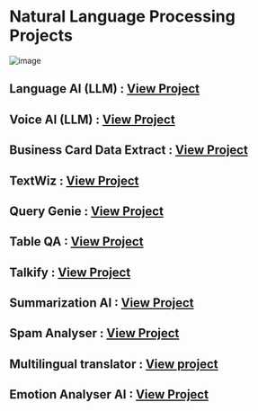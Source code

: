 # Natural Language Processing Projects

![image](https://github.com/praveendecode/Textwiz/assets/95226524/916abc3d-f61c-4a3c-a04c-a6ab7c3db7ef)

## Language AI (LLM) : [View Project](https://github.com/praveendecode/Language_AI)

## Voice AI (LLM) :  [View Project](https://github.com/praveendecode/Voice_AI)

## Business Card Data Extract  : [View Project](https://github.com/praveendecode/BizCardX)

## TextWiz                       : [View Project](https://github.com/praveendecode/Textwiz)
 
## Query Genie                 : [View Project](https://github.com/praveendecode/QueryGenie)
 
## Table QA                    : [View Project](https://github.com/praveendecode/TabulaQA)
 
## Talkify                     : [View Project](https://github.com/praveendecode/talkify)
 
## Summarization AI            : [View Project](https://github.com/praveendecode/SummarixAI)
 
## Spam Analyser               : [View Project](https://github.com/praveendecode/spamalyzer/tree/main)
 
## Multilingual translator     : [View project](https://github.com/praveendecode/multilingual-translator_AI)
 
## Emotion Analyser AI         : [View Project](https://github.com/praveendecode/emotion-analyzer-AI)
